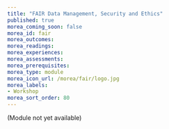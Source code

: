 ```yaml
---
title: "FAIR Data Management, Security and Ethics"
published: true
morea_coming_soon: false
morea_id: fair
morea_outcomes:
morea_readings:
morea_experiences:
morea_assessments:
morea_prerequisites:
morea_type: module
morea_icon_url: /morea/fair/logo.jpg
morea_labels:
- Workshop
morea_sort_order: 80
---
```


(Module not yet available)
